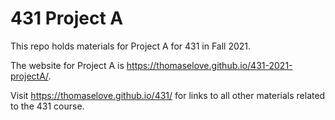 # 431 Project A

This repo holds materials for Project A for 431 in Fall 2021.

The website for Project A is https://thomaselove.github.io/431-2021-projectA/.

Visit https://thomaselove.github.io/431/ for links to all other materials related to the 431 course.
